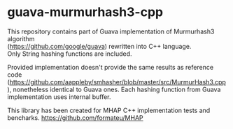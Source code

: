 # guava-murmurhash3-cpp

This repository contains part of Guava implementation of Murmurhash3 algorithm  
(https://github.com/google/guava) rewritten into C++ language.  
Only String hashing functions are included.

Provided implementation doesn't provide the same results as reference code   
(https://github.com/aappleby/smhasher/blob/master/src/MurmurHash3.cpp),
nonetheless identical to Guava ones.
Each hashing function from Guava implementation uses internal buffer. 

This library has been created for MHAP C++ implementation tests and bencharks.
https://github.com/formateu/MHAP  